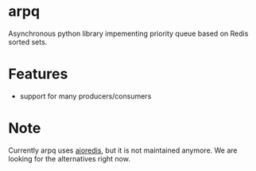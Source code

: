 # arpq
Asynchronous python library impementing priority queue based on Redis sorted sets. 

# Features
- support for many producers/consumers

# Note
Currently arpq uses [aioredis](https://github.com/aio-libs/aioredis), but it is not maintained anymore. We are looking for the alternatives right now.
